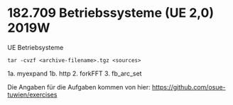 # 182.709 Betriebssysteme (UE 2,0) 2019W
UE Betriebsysteme

`tar -cvzf <archive-filename>.tgz <sources>`

1a. myexpand
1b. http
2. forkFFT
3. fb_arc_set

Die Angaben für die Aufgaben kommen von hier:
https://github.com/osue-tuwien/exercises

